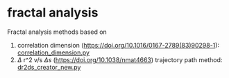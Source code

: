 # fractal analysis
Fractal analysis methods based on 

1. correlation dimension (https://doi.org/10.1016/0167-2789(83)90298-1): [correlation_dimension.py](pysrc/correlation_dimension.py)
2. $\Delta$ r^2 v/s $\Delta s$ (https://doi.org/10.1038/nmat4663) trajectory path method: [dr2ds_creator_new.py](pysrc/dr2ds_creator_new.py)